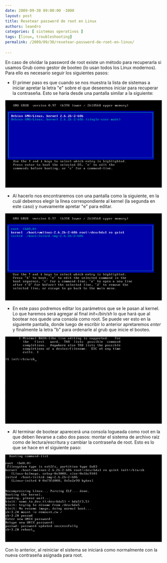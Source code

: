 ```yaml
---
date: 2009-09-30 09:00:00 -3000
layout: post
title: Resetear password de root en Linux
authors: leandro
categories: [ sistemas operativos ]
tags: [linux, troubleshooting]
permalink: /2009/09/30/resetear-password-de-root-en-linux/

---
```


En caso de olvidar la password de root existe un método para recuperarla si
usamos Grub como gestor de booteo (lo usan todos los Linux modernos). Para ello
es necesario seguir los siguientes pasos:<!-- more -->

* El primer paso es que cuando se nos muestra la lista de sistemas a iniciar
apretar la letra "e" sobre el que deseemos iniciar para recuperar la contraseña.
Esto se haría desde una pantalla similar a la siguiente:

![Pantalla inicial de Grub](/images/blog/grub-1.png)

* Al hacerlo nos encontraremos con una pantalla como la siguiente, en la cuál
debemos elegir la línea correspondiente al kernel (la segunda en este caso) y
nuevamente apretar "e" para editar.

![Editar el Kernel](/images/blog/grub-2.png)

* En este paso podremos editar los parámetros que se le pasan al kernel. Lo
que haremos será agregar al final *init=/bin/sh* lo que hará que al bootear nos
quede una consola como root. Se puede ver esto en la siguiente pantalla, donde
luego de escribir lo anterior apretaremos *enter* y finalmente la letra "b" para
ordenarle al grub que inicie el booteo.

![Parámetros del Kernel](/images/blog/grub-3.png)

* Al terminar de bootear aparecerá una consola logueada como root en la que
deben llevarse a cabo dos pasos: montar el sistema de archivo raíz como de
lectura/escritura y cambiar la contraseña de root. Esto es lo que se hace en el
siguiente paso:

![Cambio de contraseña](/images/blog/grub-4.png)

Con lo anterior, al reiniciar el sistema se iniciará como normalmente con la
nueva contraseña asignada para root.
